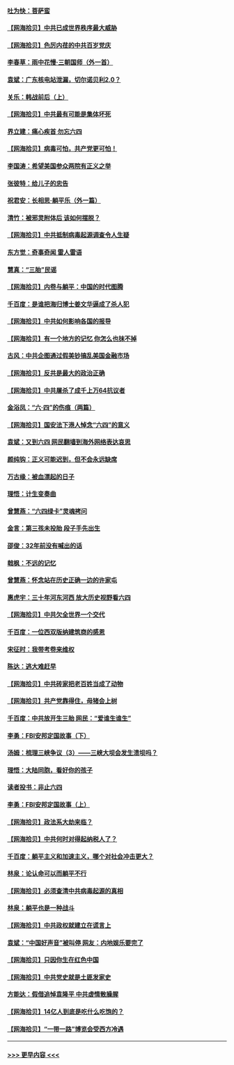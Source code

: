 #### [吐为快：菩萨蛮](../pages/nsc993/n13030033.md?t=06181801) 
#### [【网海拾贝】中共已成世界秩序最大威胁](../pages/nsc993/n13028138.md?t=06181801) 
#### [【网海拾贝】色厉内荏的中共百岁党庆](../pages/nsc993/n13025582.md?t=06181801) 
#### [李春草：雨中花慢‧三朝国师（外一首）](../pages/nsc993/n13025567.md?t=06181801) 
#### [袁斌：广东核电站泄漏，切尔诺贝利2.0？](../pages/nsc993/n13025475.md?t=06181801) 
#### [关乐：韩战前后（上）](../pages/nsc993/n13025387.md?t=06181801) 
#### [【网海拾贝】中共最有可能是集体坏死](../pages/nsc993/n13023101.md?t=06181801) 
#### [界立建：痛心疾首 勿忘六四](../pages/nsc993/n13022339.md?t=06181801) 
#### [【网海拾贝】病毒可怕，共产党更可怕！](../pages/nsc993/n13020728.md?t=06181801) 
#### [李国涛：希望美国参众两院有正义之举](../pages/nsc993/n13020674.md?t=06181801) 
#### [张彼特：给儿子的忠告](../pages/nsc993/n13018934.md?t=06181801) 
#### [祝君安：长相思‧躺平乐（外一篇）](../pages/nsc993/n13018923.md?t=06181801) 
#### [清竹：被邪灵附体后 该如何摆脱？](../pages/nsc993/n13018877.md?t=06181801) 
#### [【网海拾贝】中共抵制病毒起源调查令人生疑](../pages/nsc993/n13017785.md?t=06181801) 
#### [东方觉：奇事奇闻 雷人雷语](../pages/nsc993/n13017577.md?t=06181801) 
#### [慧真：“三胎”民谣](../pages/nsc993/n13017394.md?t=06181801) 
#### [【网海拾贝】内卷与躺平：中国的时代图腾](../pages/nsc993/n13016128.md?t=06181801) 
#### [千百度：是谁把海归博士姜文华逼成了杀人犯](../pages/nsc993/n13015218.md?t=06181801) 
#### [【网海拾贝】中共如何影响各国的报导](../pages/nsc993/n13012599.md?t=06181801) 
#### [【网海拾贝】有一个地方的记忆 你怎么也抹不掉](../pages/nsc993/n13009802.md?t=06181801) 
#### [古风：中共企图通过假美钞搞乱美国金融市场](../pages/nsc993/n13009626.md?t=06181801) 
#### [【网海拾贝】反共是最大的政治正确](../pages/nsc993/n13007051.md?t=06181801) 
#### [【网海拾贝】中共屠杀了成千上万64抗议者](../pages/nsc993/n13002713.md?t=06181801) 
#### [金浴凤：“六·四”的伤痕（两篇）](../pages/nsc993/n13001719.md?t=06181801) 
#### [【网海拾贝】国安法下港人悼念“六四”的意义](../pages/nsc993/n13001039.md?t=06181801) 
#### [袁斌：又到六四 网民翻墙到海外网络表达哀思](../pages/nsc993/n13000995.md?t=06181801) 
#### [颜纯钩：正义可能迟到，但不会永远缺席](../pages/nsc993/n13000920.md?t=06181801) 
#### [万古缘：被血漂起的日子](../pages/nsc993/n13000914.md?t=06181801) 
#### [理悟：计生变奏曲](../pages/nsc993/n13000414.md?t=06181801) 
#### [曾慧燕：“六四绿卡”灵魂拷问](../pages/nsc993/n13000277.md?t=06181801) 
#### [金言：第三孩未投胎 段子手先出生](../pages/nsc993/n13000215.md?t=06181801) 
#### [邵俊：32年前没有喊出的话](../pages/nsc993/n13000181.md?t=06181801) 
#### [戟枫：不远的记忆](../pages/nsc993/n13000121.md?t=06181801) 
#### [曾慧燕：怀念站在历史正确一边的许家屯](../pages/nsc993/n13000073.md?t=06181801) 
#### [惠虎宇：三十年河东河西 放大历史视野看六四](../pages/nsc993/n13000018.md?t=06181801) 
#### [【网海拾贝】中共欠全世界一个交代](../pages/nsc993/n12998706.md?t=06181801) 
#### [千百度：一位西双版纳建筑商的感恩](../pages/nsc993/n12998487.md?t=06181801) 
#### [宋征时：我带考卷来维权](../pages/nsc993/n12994088.md?t=06181801) 
#### [陈达：逃大难赶早](../pages/nsc993/n12993569.md?t=06181801) 
#### [【网海拾贝】中共砖家把老百姓当成了动物](../pages/nsc993/n12993483.md?t=06181801) 
#### [【网海拾贝】共产党靠得住，母猪会上树](../pages/nsc993/n12990730.md?t=06181801) 
#### [千百度：中共放开生三胎 网民：“爱谁生谁生”](../pages/nsc993/n12990644.md?t=06181801) 
#### [李勇：FBI安邦定国故事（下）](../pages/nsc993/n12987854.md?t=06181801) 
#### [汤姆：梳理三峡争议（3）——三峡大坝会发生溃坝吗？](../pages/nsc993/n12989806.md?t=06181801) 
#### [理悟：大陆同胞，看好你的孩子](../pages/nsc993/n12989778.md?t=06181801) 
#### [读者投书：非止六四](../pages/nsc993/n12989673.md?t=06181801) 
#### [李勇：FBI安邦定国故事（上）](../pages/nsc993/n12987749.md?t=06181801) 
#### [【网海拾贝】政法系大劫来临？](../pages/nsc993/n12987596.md?t=06181801) 
#### [【网海拾贝】中共何时对得起纳税人了？](../pages/nsc993/n12985578.md?t=06181801) 
#### [千百度：躺平主义和加速主义，哪个对社会冲击更大？](../pages/nsc993/n12985512.md?t=06181801) 
#### [林泉：论认命可以而躺平不行](../pages/nsc993/n12985505.md?t=06181801) 
#### [【网海拾贝】必须查清中共病毒起源的真相](../pages/nsc993/n12984276.md?t=06181801) 
#### [林泉：躺平也是一种战斗](../pages/nsc993/n12984194.md?t=06181801) 
#### [【网海拾贝】中共政权就建立在谎言上](../pages/nsc993/n12981880.md?t=06181801) 
#### [袁斌：“中国好声音”被叫停 网友：内地娱乐要完了](../pages/nsc993/n12981826.md?t=06181801) 
#### [【网海拾贝】只因你生在红色中国](../pages/nsc993/n12979096.md?t=06181801) 
#### [【网海拾贝】中共党史就是土匪发家史](../pages/nsc993/n12976478.md?t=06181801) 
#### [方能达：假借追悼袁隆平 中共虚情散臊腥](../pages/nsc993/n12976396.md?t=06181801) 
#### [【网海拾贝】14亿人到底是吃什么吃饱的？](../pages/nsc993/n12974125.md?t=06181801) 
#### [【网海拾贝】“一带一路”博览会受西方冷遇](../pages/nsc993/n12971787.md?t=06181801) 

----
#### [ >>> 更早内容 <<< ](../indexes/nsc993-earlier.md)
